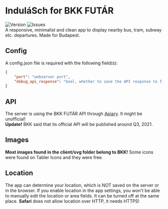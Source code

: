 # InduláSch for BKK FUTÁR
![Version](https://img.shields.io/github/package-json/v/berenteb/bkk-nearby-departures?style=flat-square) ![Issues](https://img.shields.io/github/issues/berenteb/bkk-nearby-departures?style=flat-square)  
A responsive, minimalist and clean app to display nearby bus, tram, subway etc. departures. Made for Budapest.
## Config
A config.json file is required with the following field(s):
```json
{
    "port": "webserver port",
    "debug_api_response": "bool, whether to save the API response to file"
}
```
## API
The server is using the BKK FUTÁR API through [Apiary](https://bkkfutar.docs.apiary.io/). It might be unofficial!  
**Update!**
BKK said that its official API will be published around Q3, 2021.
## Images
**Most images found in the client/svg folder belong to BKK!**
Some icons were found on Tabler Icons and they were free.
## Location
The app can determine your location, which is NOT saved on the server or in the browser. If you enable location in the app settings, you won't be able to manually edit the location or area fields. It can be turned off at the same place.
**Safari** does not allow location over HTTP, it needs HTTPS!
